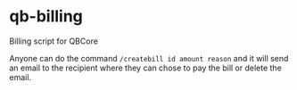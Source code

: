 # qb-billing
Billing script for QBCore

Anyone can do the command `/createbill id amount reason` and it will send an email to the recipient where they can chose to pay the bill or delete the email.

